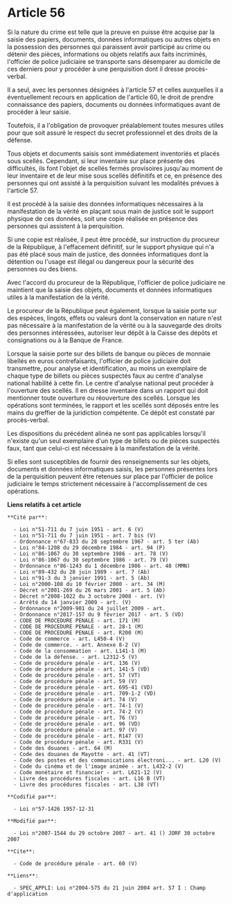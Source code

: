 # Article 56

Si la nature du crime est telle que la preuve en puisse être acquise par la saisie des papiers, documents, données
informatiques ou autres objets en la possession des personnes qui paraissent avoir participé au crime ou détenir des pièces,
informations ou objets relatifs aux faits incriminés, l'officier de police judiciaire se transporte sans désemparer au
domicile de ces derniers pour y procéder à une perquisition dont il dresse procès-verbal. 

Il a seul, avec les personnes désignées à l'article 57 et celles auxquelles il a éventuellement recours en application de
l'article 60, le droit de prendre connaissance des papiers, documents ou données informatiques avant de procéder à leur
saisie. 

Toutefois, il a l'obligation de provoquer préalablement toutes mesures utiles pour que soit assuré le respect du secret
professionnel et des droits de la défense. 

Tous objets et documents saisis sont immédiatement inventoriés et placés sous scellés. Cependant, si leur inventaire sur
place présente des difficultés, ils font l'objet de scellés fermés provisoires jusqu'au moment de leur inventaire et de leur
mise sous scellés définitifs et ce, en présence des personnes qui ont assisté à la perquisition suivant les modalités prévues
à l'article 57. 

Il est procédé à la saisie des données informatiques nécessaires à la manifestation de la vérité en plaçant sous main de
justice soit le support physique de ces données, soit une copie réalisée en présence des personnes qui assistent à la
perquisition. 

Si une copie est réalisée, il peut être procédé, sur instruction du procureur de la République, à l'effacement définitif, sur
le support physique qui n'a pas été placé sous main de justice, des données informatiques dont la détention ou l'usage est
illégal ou dangereux pour la sécurité des personnes ou des biens. 

Avec l'accord du procureur de la République, l'officier de police judiciaire ne maintient que la saisie des objets, documents
et données informatiques utiles à la manifestation de la vérité. 

Le procureur de la République peut également, lorsque la saisie porte sur des espèces, lingots, effets ou valeurs dont la
conservation en nature n'est pas nécessaire à la manifestation de la vérité ou à la sauvegarde des droits des personnes
intéressées, autoriser leur dépôt à la Caisse des dépôts et consignations ou à la Banque de France. 

Lorsque la saisie porte sur des billets de banque ou pièces de monnaie libellés en euros contrefaisants, l'officier de police
judiciaire doit transmettre, pour analyse et identification, au moins un exemplaire de chaque type de billets ou pièces
suspectés faux au centre d'analyse national habilité à cette fin. Le centre d'analyse national peut procéder à l'ouverture
des scellés. Il en dresse inventaire dans un rapport qui doit mentionner toute ouverture ou réouverture des scellés. Lorsque
les opérations sont terminées, le rapport et les scellés sont déposés entre les mains du greffier de la juridiction
compétente. Ce dépôt est constaté par procès-verbal. 

Les dispositions du précédent alinéa ne sont pas applicables lorsqu'il n'existe qu'un seul exemplaire d'un type de billets ou
de pièces suspectés faux, tant que celui-ci est nécessaire à la manifestation de la vérité. 

Si elles sont susceptibles de fournir des renseignements sur les objets, documents et données informatiques saisis, les
personnes présentes lors de la perquisition peuvent être retenues sur place par l'officier de police judiciaire le temps
strictement nécessaire à l'accomplissement de ces opérations.

**Liens relatifs à cet article**

	**Cité par**:

	  - Loi n°51-711 du 7 juin 1951 - art. 6 (V)
	  - Loi n°51-711 du 7 juin 1951 - art. 7 bis (V)
	  - Ordonnance n°67-833 du 28 septembre 1967 - art. 5 ter (Ab)
	  - Loi n°84-1208 du 29 décembre 1984 - art. 94 (P)
	  - Loi n°86-1067 du 30 septembre 1986 - art. 78 (V)
	  - Loi n°86-1067 du 30 septembre 1986 - art. 79 (V)
	  - Ordonnance n°86-1243 du 1 décembre 1986 - art. 48 (MMN)
	  - Loi n°89-432 du 28 juin 1989 - art. 7 (Ab)
	  - Loi n°91-3 du 3 janvier 1991 - art. 5 (Ab)
	  - Loi n°2000-108 du 10 février 2000 - art. 34 (M)
	  - Décret n°2001-269 du 26 mars 2001 - art. 5 (Ab)
	  - Décret n°2008-1022 du 3 octobre 2008 - art. (V)
	  - Arrêté du 14 janvier 2009 - art. (V)
	  - Ordonnance n°2009-901 du 24 juillet 2009 - art.
	  - Ordonnance n°2017-157 du 9 février 2017 - art. 5 (VD)
	  - CODE DE PROCEDURE PENALE - art. 171 (M)
	  - CODE DE PROCEDURE PENALE - art. 28-1 (M)
	  - CODE DE PROCEDURE PENALE - art. R200 (M)
	  - Code de commerce - art. L450-4 (V)
	  - Code de commerce. - art. Annexe 8-2 (V)
	  - Code de la consommation - art. L141-1 (M)
	  - Code de la défense. - art. L2312-5 (V)
	  - Code de procédure pénale - art. 136 (V)
	  - Code de procédure pénale - art. 141-5 (VD)
	  - Code de procédure pénale - art. 57 (VT)
	  - Code de procédure pénale - art. 59 (V)
	  - Code de procédure pénale - art. 695-41 (VD)
	  - Code de procédure pénale - art. 709-1-2 (VD)
	  - Code de procédure pénale - art. 74 (V)
	  - Code de procédure pénale - art. 74-1 (V)
	  - Code de procédure pénale - art. 74-2 (V)
	  - Code de procédure pénale - art. 76 (V)
	  - Code de procédure pénale - art. 96 (VD)
	  - Code de procédure pénale - art. 97 (V)
	  - Code de procédure pénale - art. R147 (V)
	  - Code de procédure pénale - art. R331 (V)
	  - Code des douanes - art. 64 (M)
	  - Code des douanes de Mayotte - art. 41 (VT)
	  - Code des postes et des communications électroni... - art. L20 (V)
	  - Code du cinéma et de l'image animée - art. L432-2 (V)
	  - Code monétaire et financier - art. L621-12 (V)
	  - Livre des procédures fiscales - art. L16 B (VT)
	  - Livre des procédures fiscales - art. L38 (VT)

	**Codifié par**:

	  - Loi n°57-1426 1957-12-31

	**Modifié par**:

	  - Loi n°2007-1544 du 29 octobre 2007 - art. 41 () JORF 30 octobre 2007

	**Cite**:

	  - Code de procédure pénale - art. 60 (V)

	**Liens**:

	  - SPEC_APPLI: Loi n°2004-575 du 21 juin 2004 art. 57 I : Champ d'application
